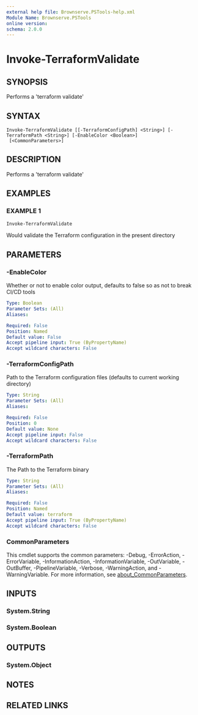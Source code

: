 ```yaml
---
external help file: Brownserve.PSTools-help.xml
Module Name: Brownserve.PSTools
online version:
schema: 2.0.0
---
```


# Invoke-TerraformValidate

## SYNOPSIS

Performs a 'terraform validate'

## SYNTAX

```text
Invoke-TerraformValidate [[-TerraformConfigPath] <String>] [-TerraformPath <String>] [-EnableColor <Boolean>]
 [<CommonParameters>]
```

## DESCRIPTION

Performs a 'terraform validate'

## EXAMPLES

### EXAMPLE 1

```powershell
Invoke-TerraformValidate
```

Would validate the Terraform configuration in the present directory

## PARAMETERS

### -EnableColor

Whether or not to enable color output, defaults to false so as not to break CI/CD tools

```yaml
Type: Boolean
Parameter Sets: (All)
Aliases:

Required: False
Position: Named
Default value: False
Accept pipeline input: True (ByPropertyName)
Accept wildcard characters: False
```

### -TerraformConfigPath

Path to the Terraform configuration files (defaults to current working directory)

```yaml
Type: String
Parameter Sets: (All)
Aliases:

Required: False
Position: 0
Default value: None
Accept pipeline input: False
Accept wildcard characters: False
```

### -TerraformPath

The Path to the Terraform binary

```yaml
Type: String
Parameter Sets: (All)
Aliases:

Required: False
Position: Named
Default value: terraform
Accept pipeline input: True (ByPropertyName)
Accept wildcard characters: False
```

### CommonParameters

This cmdlet supports the common parameters: -Debug, -ErrorAction, -ErrorVariable, -InformationAction, -InformationVariable, -OutVariable, -OutBuffer, -PipelineVariable, -Verbose, -WarningAction, and -WarningVariable. For more information, see [about_CommonParameters](http://go.microsoft.com/fwlink/?LinkID=113216).

## INPUTS

### System.String

### System.Boolean

## OUTPUTS

### System.Object

## NOTES

## RELATED LINKS
